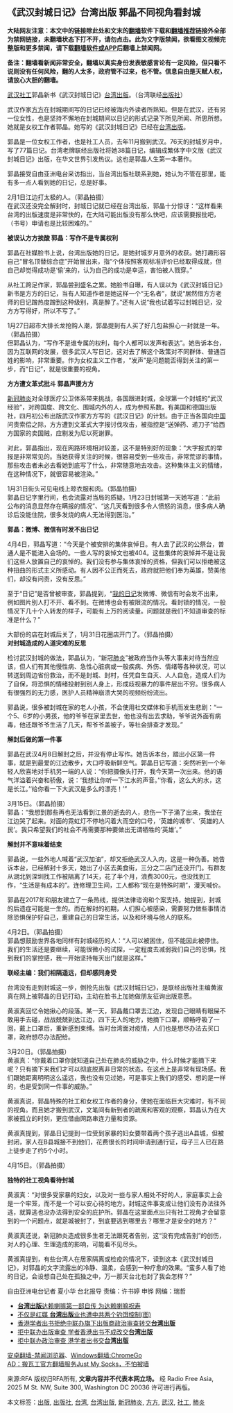  <h2>《武汉封城日记》台湾出版 郭晶不同视角看封城</h2> <p class="notice"><b>大陆网友注意：本文中的链接除此处和文末的<a href="https://github.com/bannedbook/fanqiang" >翻墙</a>软件下载和<a href="https://github.com/killgcd/justmysocks/blob/master/README.md">翻墙推荐</a>链接外全部为禁网链接，未翻墙状态下打不开，请勿点击。此为文字版禁闻，欲看图文视频完整版和更多禁闻，请下载<a href="https://github.com/bannedbook/fanqiang">翻墙软件或APP</a>后翻墙上禁闻网。</p><p>备注：翻墙看新闻非常安全，翻墙以真实身份发表敏感言论有一定风险，但只看不说则没有任何风险，翻的人太多，政府管不过来，也不管。信息自由是天赋人权，请放心大胆的翻墙。</b></p>  <div class="entry"> <p><span><a href="https://www.bannedbook.org/bnews/tag/%e6%ad%a6%e6%b1%89/" class="st_tag internal_tag" rel="tag" title="标签 武汉 下的日志">武汉</a><a href="https://www.bannedbook.org/bnews/tag/%E7%A4%BE%E5%B7%A5/" class="st_tag internal_tag" rel="tag" title="标签 社工 下的日志">社工</a>郭晶新书《武汉封城日记》<a href="https://www.bannedbook.org/bnews/tag/%e5%8f%b0%e6%b9%be/" class="st_tag internal_tag" rel="tag" title="标签 台湾 下的日志">台湾</a><a href="https://www.bannedbook.org/bnews/tag/%E5%87%BA%E7%89%88/" class="st_tag internal_tag" rel="tag" title="标签 出版 下的日志">出版</a>。（台湾联经<a href="https://www.bannedbook.org/bnews/tag/%E5%87%BA%E7%89%88%E7%A4%BE/" class="st_tag internal_tag" rel="tag" title="标签 出版社 下的日志">出版社</a>）</span></p> <p>武汉作家<a href="https://www.bannedbook.org/bnews/tag/%E6%96%B9%E6%96%B9/" class="st_tag internal_tag" rel="tag" title="标签 方方 下的日志">方方</a>在封城期间写的日记已经被海内外读者所熟知。但是在武汉，还有另一位女性，也是坚持不懈地在封城期间以日记的形式记录下所见所闻、所思所想。她就是女权工作者郭晶。她写的《武汉封城日记》已经在<a href="https://www.bannedbook.org/bnews/tag/%E5%8F%B0%E6%B9%BE%E5%87%BA%E7%89%88/" class="st_tag internal_tag" rel="tag" title="标签 台湾出版 下的日志">台湾出版</a>。</p> <p>郭晶是一位女权工作者，也是社工人员，去年11月搬到武汉。76天的封城岁月中，写了77篇日记。台湾老牌联经出版社将她38篇日记，编辑成繁体字中文版《武汉封城日记》出版，在华文世界引发热议。这也是郭晶人生第一本著作。</p> <p> 郭晶接受自由亚洲电台采访指出，当台湾出版社联系到她，她认为不管在那里，能有多一点人看到她的日记，总是好事。</p> <p><span>2月1日江边打太极的人。（郭晶拍摄）</span><br /> 在武汉还没完全解封时，封城日记就已经在台湾出版，郭晶十分惊讶：“这样看来台湾的出版速度是非常快的，在大陆可能出版没有那么快吧，应该需要报批吧，（书号）申请也是比较困难的。”</p> <p> <b>被误认方方挨酸 郭晶：写作不是专属权利</b></p> <p> 郭晶在社媒脸书上说，台湾出版她的日记，是她封城岁月意外的收获。她打趣形容自己“冒名顶替综合症”开始冒出来，指“个体按照客观标准评价已经取得成就，但自己却觉得成功是‘偷’来的，认为自己的成功是幸运，害怕被人戮穿。”</p> <p> 从社工跨足作家，郭晶尝到盛名之累。她脸书自曝，有人误以为《武汉封城日记》新书是方方的日记，当有人知道作者是她这样一个“无名者”，就说“居然借方方老师的日记蹭热度蹭到这种级别，真是醉了。”还有人说“我也试着写过封城日记，没方方写得好，所以不写了。”</p> <p><span>1月27日超市大排长龙抢购人潮，郭晶提到有人买了好几包盐担心一封就是一年。（郭晶拍摄）</span><br /> 但郭晶认为，“写作不是谁专属的权利，每个人都可以发声和表达”。她告诉本台，因为互联网的发展，很多武汉人写日记，这对去了解这个政策对不同群体、普通百姓的影响，非常重要。作为女权主义工作者，“发声”是问题能否得到关注的第一步，而“日记”，就是很重要的视角。</p>  <p> <b>方方遭文革式批斗 郭晶声援方方</b></p> <p> <a href="https://www.bannedbook.org/bnews/tag/%e6%96%b0%e5%86%a0%e8%82%ba%e7%82%8e/" class="st_tag internal_tag" rel="tag" title="标签 新冠肺炎 下的日志">新冠肺炎</a>对全球医疗公卫体系带来挑战，各国跟进封城，全球第一个封城的“武汉经验”，对跨国度、跨文化、围城内外的人，成为参照系数。有美国和德国出版社，四月初公布出版武汉作家方方写的《武汉日记》的计划。由于正当各国向<span class='wp_keywordlink_affiliate'><a href="https://www.bannedbook.org/" title="中国" target="_blank">中国</a></span>问责索偿之际，方方遭到文革式大字报讨伐攻击，被指控是“送弹药、递刀子”给西方国家的卖国贼，应剔发为尼以死谢罪。</p> <p> 对此，郭晶指出，现在网路环境相对较差，这不是特别好的现象：“大字报式的举报是非常常见的。当她获得关注的时候，很容易受到一些攻击，非常荒谬的事情。那些攻击者未必去看她到底写了什么，非常随意地去攻击。这种集体主义的情绪，在这种情况下，就很容易被渲染。”</p> <p><span>1月31日街头可见电线上晾衣服和肉。（郭晶拍摄）</span><br /> 郭晶日记字里行间，也会流露对当局的质疑。1月23日封城第一天她写道：“此前公布的消息显然存在瞒报的情况”、“这几天看到很多令人愤怒的消息，很多病人确诊后没能住院，很多发烧的病人无法得到医治。”</p> <p> <b>郭晶：微博、微信有时发不出日记</b></p> <p> 4月4日，郭晶写道：“今天是个被安排的集体哀悼日。有人去了武汉的公祭台，普通人是不能进入会场的。一些人写的哀悼文也被404。这些集体的哀悼并不是让我们这些人放置自己的哀悼的。我们没有参与集体哀悼的资格，但我们可以拒绝被这种扭曲的形式主义所感动。有人因不公正而死去，政府就把他们奉为英雄，赞美他们，却没有问责，没有反思。”</p> <p> 至于“日记”是否曾被审查，郭晶提到，“<span class='wp_keywordlink'><a href="https://www.bannedbook.org/forum2/topic1096.html" title="刘宾雁： 我的日记 (湖南人民出版社 1986)" target="_blank">我的日记</a></span>发微博、微信有时会发不出来，例如图片别人打不开、看不到。在微博也会有被限流的情况。看封锁的情况，一般情况下几十个人转发的样子，可能有上万的阅读量。问题就是我们不知道审查的标准是什么？”</p> <p><span>大部份的店在封城后关了，1月31日花圈店开门了。（郭晶拍摄）</span><br /> <b>对封城造成的人道灾难的反思</b></p> <p> 检讨武汉封城的做法，郭晶认为，“新冠<a href="https://www.bannedbook.org/bnews/tag/%e8%82%ba%e7%82%8e/" class="st_tag internal_tag" rel="tag" title="标签 肺炎 下的日志">肺炎</a>”被政府当作头等大事来对待当然应该，但人们有其他慢性病、急性心脏病或一般疾病、外伤、情绪等各种状况，可以转送到周边省份救治，而不是封城、封村，任凭自生自灭、人人自危，造成人们为了自保，将恐惧的情绪投射到别人身上，形成歧视暴力的事件层出不穷。很多病人有很强烈的无力感，医护人员精神崩溃大哭的视频纷纷流出。</p>  <p> 郭晶说，很多被封城在家的老人小孩，不会使用社交媒体和手机而发生悲剧：“一个5、6岁的小男孩，他的爷爷在家里去世，他也没有出去求助，爷爷说外面有病毒，他还跟爷爷生活了几天，帮爷爷盖被子，等社会排查才发现。”</p> <p> <b>解封后做的第一件事 </b></p> <p> 郭晶在武汉4月8日解封之后，并没有停止写作。她告诉本台，踏出小区第一件事，就是到最爱的江边散步，大口呼吸新鲜空气。郭晶日记写道：突然听到一个年轻人欣喜地对手机另一端的人说：“你把摄像头打开，我今天第一次出来。他的语气洋溢着兴奋和骄傲，说：‘我想让你听一下江水的声音。’‘你看，这么大的水，这是长江。’‘给你看一下大武汉是多么的漂亮！’”</p> <p><span>3月15日。（郭晶拍摄）</span><br /> 郭晶：“我想到那些再也无法看到江景的逝去的人，悲伤一下子涌了出来，我坐在江边哭了起来。对面的霓虹灯不停地闪着大而空的口号，‘英雄的城市’、‘英雄的人民’。我只希望我们的社会不再需要那种要做出无谓牺牲的‘英雄’。”</p> <p> <b>解封并不意味着结束</b></p> <p>郭晶说，一些外地人喊着“武汉加油”，却又拒绝武汉人入内，这是一种伪善。她告诉本台，已经解封十多天，她出了小区去美食街，三分之二店门还没开门。有群友从湖北到深圳找工作被隔离了14天，花了半个月，浪费3000元，也没找到工作，“生活是有成本的”。连修理卫生间，工人都称“现在是特殊时期”，漫天喊价。</p> <p> 郭晶在2017年和朋友建立了一条热线，提供法律谘询和个案支持。她提到，封城的后遗症可能是一生的。而在解封的初期，人们担心被感染，需要努力做些事情消除恐惧保护好自己，重建自己的日常生活，以及和环境与他人的联系。</p> <p><span>4月2日。（郭晶拍摄）</span><br /> 郭晶想鼓励世界各地同样有封城经历的人：“人可以被困住，但不能因此被停住。我们的生活还是要继续，可能很微小的试探，一定程度去减弱我们自己的恐惧，找到我们的掌控感，我一开始坚持每天出门就是这样。”</p> <p> <b>联经主编：我们相隔遥远，但却感同身受 </b></p>  <p> 台湾没有走到封城这一步，倒抢先出版《武汉封城日记》，是联经出版社主编黄淑真在网上被郭晶的日记打动，主动在脸书上加她做朋友征询出版意愿。</p> <p> 黄淑真回忆令她揪心的段落。某一天，郭晶戴口罩去江边，发现自己眼睛有眼屎不敢用手去碰，战战兢兢到达江边，四下无人的地方，她摘下口罩，顺畅呼吸了一回，戴上口罩后，重新感到束缚。当时台湾面对疫情，人们也是想尽办法去买口罩，政府想尽办法配给。</p> <p><span>3月20日。（郭晶拍摄）</span><br /> 黄淑真：“你戴着口罩你就知道自己处在肺炎的威胁之中，什么时候才能摘下来呢？只有摘下来我们才可以彻底脱离非日常的状态。在这点上是非常有现场感。我们跟她距离明明这么遥远，我也没有见过她，可是事实上我们的感受、想的是一样的，也是受到同一件事的威胁。”</p> <p> 黄淑真说，郭晶特殊的社工和女权工作者的身分，使她在面临巨大灾难时，有不同的视角。而且她才搬到武汉，文笔间有新到者的疏离和客观的观察，郭晶认为在大家被孤立的时刻，更应借由网路串连力量和资源。</p> <p> 黄淑真提到，郭晶日记提到一位受到家暴的妇女要带着两个孩子逃出A县城，但被封闭，家人在B县城接不到他们，花费很长的时间申请到通行证，母子三人已在路上徒步走了约5个小时。</p> <p><span>4月15日。（郭晶拍摄）</span></p> <p> <b>独特的社工视角看待封城</b></p> <p> 黄淑真：“对很多受家暴的妇女，以及对一些与家人相处不好的人，家庭事实上会是一个牢笼，而不是一个可以安心待的地方。封城这件事变成让他们没有办法往外逃，就算逃也没办法得到安全的庇护所。郭晶在这里面点出只有社工视角才会留意到的一个问题点，就是城被封了，到底要逃到哪里去？哪里才是安全的地方？”</p> <p> 黄淑真还说，新冠肺炎造成很多生者无法跟死者告别，这“没有完成告别”的创伤，对人的心理、生理造成的影响，可能看不见尽头。</p>  <p> 黄淑真提到，有些台湾人在居家隔离或检疫的情况下，读到这本《武汉封城日记》，对郭晶的文字流露出的冷静、温柔，会感到一种疗愈的效果。“蛮多人看了她的日记，会设想自己处在孤独之中，万一那天台北也封了我会怎样？”</p> <p>自由亚洲电台记者 夏小华  台北报导 责编：许书婷 申铧  网编：瑞哲</p> <ul class='op-related-articles' title='相关阅读'> <li><a href='https://www.bannedbook.org/bnews/headline/20190710/1155783.html' target='_blank'><b>台湾出版</b>达赖喇嘛第一部自传 为达赖喇嘛祝寿</a></li> <li><a href='https://www.bannedbook.org/bnews/lifebaike/20190703/1152485.html' target='_blank'>不仅是红媒 <b>台湾出版</b>业也遭中共两个钓饵控制(图)</a></li> <li><a href='https://www.bannedbook.org/bnews/cnnews/20190113/1063282.html' target='_blank'>香港学者出书拒绝中联办旗下出版商政治审查转交<b>台湾出版</b></a></li> <li><a href='https://www.bannedbook.org/bnews/headline/20190113/1063215.html' target='_blank'>拒中联办出版审查 学者香港出书不成改交<b>台湾出版</b></a></li> <li><a href='https://www.bannedbook.org/bnews/baitai/20190112/1063094.html' target='_blank'>拒中联办政治审查 港学者出书交<b>台湾出版</b></a></li> </ul> <div class="texttj"> <a href="https://github.com/bannedbook/fanqiang/wiki/%E5%AE%89%E5%8D%93%E7%BF%BB%E5%A2%99-%E7%A6%81%E9%97%BB%E6%B5%8F%E8%A7%88%E5%99%A8" target="_blank">安卓翻墙-禁闻浏览器</a>、<a href="https://github.com/bannedbook/fanqiang/wiki/Chrome%E4%B8%80%E9%94%AE%E7%BF%BB%E5%A2%99%E5%8C%85" target="_blank">Windows翻墙:ChromeGo</a><br/> <a href="https://github.com/killgcd/justmysocks/blob/master/README.md" target="_blank">AD：搬瓦工官方翻墙服务Just My Socks，不怕被墙</a> </div><p>来源:RFA  版权归RFA所有, <strong>文章内容并不代表本网立场。</strong>  经 Radio Free Asia, 2025 M St. NW, Suite 300, Washington DC 20036 许可进行再版。</p><a name='sharetosocial'></a>           </div><!--END ENTRY--> <div class="postfooter"> <div>本文标签：<a href="https://www.bannedbook.org/bnews/tag/%E5%87%BA%E7%89%88/" rel="tag">出版</a>, <a href="https://www.bannedbook.org/bnews/tag/%E5%87%BA%E7%89%88%E7%A4%BE/" rel="tag">出版社</a>, <a href="https://www.bannedbook.org/bnews/tag/%e5%8f%b0%e6%b9%be/" rel="tag">台湾</a>, <a href="https://www.bannedbook.org/bnews/tag/%E5%8F%B0%E6%B9%BE%E5%87%BA%E7%89%88/" rel="tag">台湾出版</a>, <a href="https://www.bannedbook.org/bnews/tag/%e6%96%b0%e5%86%a0%e8%82%ba%e7%82%8e/" rel="tag">新冠肺炎</a>, <a href="https://www.bannedbook.org/bnews/tag/%E6%96%B9%E6%96%B9/" rel="tag">方方</a>, <a href="https://www.bannedbook.org/bnews/tag/%e6%ad%a6%e6%b1%89/" rel="tag">武汉</a>, <a href="https://www.bannedbook.org/bnews/tag/%E7%A4%BE%E5%B7%A5/" rel="tag">社工</a>, <a href="https://www.bannedbook.org/bnews/tag/%e8%82%ba%e7%82%8e/" rel="tag">肺炎</a></div>  </div><!--END POSTFOOTER--> 